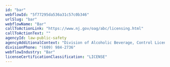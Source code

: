 ```yaml
---
id: "bar"
webflowId: "5f77295da536a31c57c0b346"
urlSlug: "bar"
webflowName: "Bar"
callToActionLink: "https://www.nj.gov/oag/abc/licensing.html"
callToActionText: ""
agencyId: law-public-safety
agencyAdditionalContext: "Division of Alcoholic Beverage, Control Licensing Bureau"
divisionPhone: "(609) 984-2736"
webflowIndustry: "Bar"
licenseCertificationClassification: "LICENSE"
---
```

